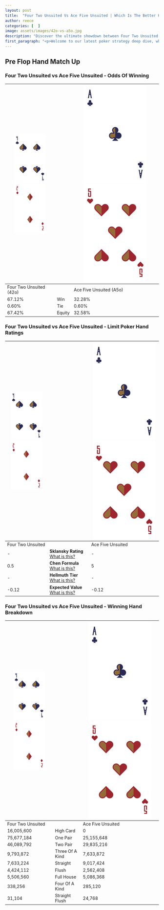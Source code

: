 ```yaml
---
layout: post
title:  "Four Two Unsuited Vs Ace Five Unsuited | Which Is The Better Hand In Poker? A Complete Guide"
author: reece
categories: [  ]
image: assets/images/42o-vs-a5o.jpg
description: "Discover the ultimate showdown between Four Two Unsuited and Ace Five Unsuited in poker! Uncover the odds, strategies, and scenarios where one hand triumphs over the other. Get ready to up your poker game with this thrilling analysis."
first_paragraph: "<p>Welcome to our latest poker strategy deep dive, where we're pitting two distinct hands against each other in a high-stakes showdown: Four Two Unsuited vs Ace Five Unsuited.</p><p>In the dynamic world of poker, every decision counts, and knowing which hand holds the upper hand is key to your success at the table.</p><p>In this article, we'll dissect these two hands, explore the scenarios where one dominates the other, and equip you with the knowledge to make strategic choices that can tip the odds in your favor.</p><p>Get ready to unravel the intriguing dynamics of these poker hands and elevate your game to new heights.</p>"
---
```




[comment]: # (sp0)

## Pre Flop Hand Match Up

<div class="table hand-ratings" markdown="1"> 



### Four Two Unsuited vs Ace Five Unsuited - Odds Of Winning


    
| ![image info](assets/images/hand1/4.png) ![image info](assets/images/hand1/2o.png) |  | ![image info](assets/images/hand2/A.png) ![image info](assets/images/hand2/5o.png) |
| -------- | -------- | -------- |
| Four Two Unsuited (42o) |  | Ace Five Unsuited (A5o) |
| 67.12% | Win | 32.28% |
| 0.60% | Tie | 0.60% |
| 67.42% | Equity | 32.58% |




[comment]: # (sp1)



### Four Two Unsuited vs Ace Five Unsuited - Limit Poker Hand Ratings


    
| ![image info](assets/images/hand1/4.png) ![image info](assets/images/hand1/2o.png) |  | ![image info](assets/images/hand2/A.png) ![image info](assets/images/hand2/5o.png) |
| -------- | -------- | -------- |
| Four Two Unsuited |  | Ace Five Unsuited |
| - | **Sklansky Rating** [What is this?](/sklansky-rating-explained) | - |
| 0.5 | **Chen Formula** [What is this?](/chen-formula-explained) | 5 |
| - | **Hellmuth Tier** [What is this?](/Hellmuth-tier-explained) | - |
| -0.12 | **Expected Value** [What is this?](/expected-value-explained) | -0.12 |




[comment]: # (sp2)



### Four Two Unsuited vs Ace Five Unsuited - Winning Hand Breakdown


    
| ![image info](assets/images/hand1/4.png) ![image info](assets/images/hand1/2o.png) |  | ![image info](assets/images/hand2/A.png) ![image info](assets/images/hand2/5o.png) |
| -------- | -------- | -------- |
| Four Two Unsuited |  | Ace Five Unsuited |
| 16,005,600 | High Card | 0 |
| 75,677,184 | One Pair | 25,155,648 |
| 46,089,792 | Two Pair | 29,835,216 |
| 9,793,872 | Three Of A Kind | 7,633,872 |
| 7,633,224 | Straight | 9,017,424 |
| 4,424,112 | Flush | 2,562,408 |
| 5,506,560 | Full House | 5,086,368 |
| 338,256 | Four Of A Kind | 285,120 |
| 31,104 | Straight Flush | 24,768 |




[comment]: # (sp3)



</div>

[comment]: # (sp4)



[comment]: # (sp5)

